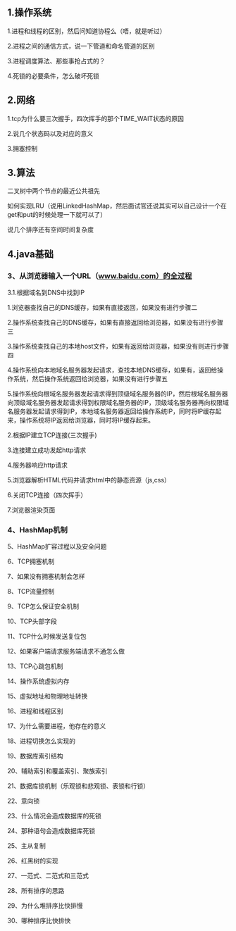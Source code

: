 ## 1.操作系统

1.进程和线程的区别，然后问知道协程么（唔，就是听过）

2.进程之间的通信方式，说一下管道和命名管道的区别

3.进程调度算法、那些事抢占式的？

4.死锁的必要条件，怎么破坏死锁

## 2.网络

1.tcp为什么要三次握手，四次挥手的那个TIME\_WAIT状态的原因

2.说几个状态码以及对应的意义

3.拥塞控制

## 3.算法

二叉树中两个节点的最近公共祖先

如何实现LRU（说用LinkedHashMap，然后面试官还说其实可以自己设计一个在get和put的时候处理一下就可以了）

说几个排序还有空间时间复杂度

## 4.java基础

### 3、从浏览器输入一个URL（www.baidu.com）的全过程

3.1.根据域名到DNS中找到IP

1.浏览器查找自己的DNS缓存，如果有直接返回，如果没有进行步骤二



2.操作系统查找自己的DNS缓存，如果有直接返回给浏览器，如果没有进行步骤三



3.操作系统查找自己的本地host文件，如果有返回给浏览器，如果没有则进行步骤四



4.操作系统向本地域名服务器发起请求，查找本地DNS缓存，如果有，返回给操作系统，然后操作系统返回给浏览器，如果没有进行步骤五



5.操作系统向根域名服务器发起请求得到顶级域名服务器的IP，然后根域名服务器向顶级域名服务器发起请求得到权限域名服务器的IP，顶级域名服务器再向权限域名服务器发起请求得到IP，本地域名服务器返回给操作系统IP，同时将IP缓存起来，操作系统将IP返回给浏览器，同时将IP缓存起来。



2.根据IP建立TCP连接\(三次握手\)

3.连接建立成功发起http请求

4.服务器响应http请求

5.浏览器解析HTML代码并请求html中的静态资源（js,css）

6.关闭TCP连接（四次挥手）

7.浏览器渲染页面

### 4、HashMap机制

5、HashMap扩容过程以及安全问题

6、TCP拥塞机制

7、如果没有拥塞机制会怎样

8、TCP流量控制

9、TCP怎么保证安全机制

10、TCP头部字段

11、TCP什么时候发送复位包

12、如果客户端请求服务端请求不通怎么做

13、TCP心跳包机制

14、操作系统虚拟内存

15、虚拟地址和物理地址转换

16、进程和线程区别

17、为什么需要进程，他存在的意义

18、进程切换怎么实现的

19、数据库索引结构

20、辅助索引和覆盖索引、聚族索引

21、数据库锁机制（乐观锁和悲观锁、表锁和行锁）

22、意向锁

23、什么情况会造成数据库的死锁

24、那种语句会造成数据库死锁

25、主从复制

26、红黑树的实现

27、一范式、二范式和三范式

28、所有排序的思路

29、为什么堆排序比快排慢

30、哪种排序比快排快

